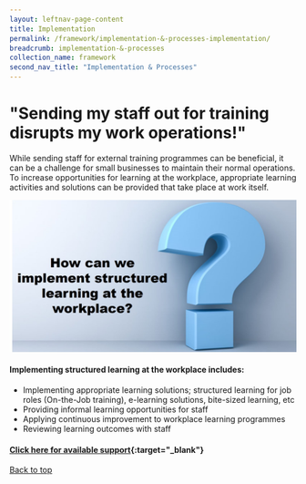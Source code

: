 ```yaml
---
layout: leftnav-page-content
title: Implementation
permalink: /framework/implementation-&-processes-implementation/
breadcrumb: implementation-&-processes
collection_name: framework
second_nav_title: "Implementation & Processes"
---
```



# **"Sending my staff out for training disrupts my work operations!"**

		
While sending staff for external training programmes can be beneficial, it can be a challenge for small businesses to maintain their normal operations. To increase opportunities for learning at the workplace, appropriate learning activities and solutions can be provided that take place at work itself.


<img src="/images/implementation/inp.jpg">

#### **Implementing structured learning at the workplace includes:**


- Implementing appropriate learning solutions; structured learning for job roles (On-the-Job training), e-learning solutions, bite-sized learning, etc
- Providing informal learning opportunities for staff
- Applying continuous improvement to workplace learning programmes
- Reviewing learning outcomes with staff




#### [Click here for available support](https://www.workplacelearning.gov.sg/framework/implementation-&-processes-support/){:target="_blank"}

[Back to top](#top)
